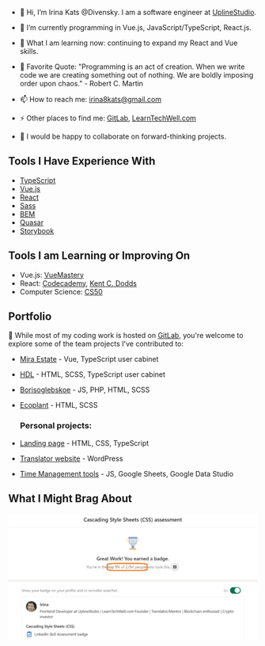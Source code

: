 - 👋 Hi, I’m Irina Kats @Divensky. I am a software engineer at [UplineStudio](https://uplinestudio.io/). 

- 🌱 I’m currently programming in Vue.js, JavaScript/TypeScript, React.js. 

- 🤔 What I am learning now: continuing to expand my React and Vue skills.

- 💬 Favorite Quote: "Programming is an act of creation. When we write code we are creating something out of nothing. We are boldly imposing order upon chaos." - Robert C. Martin

- 📫 How to reach me: irina8kats@gmail.com

- ⚡ Other places to find me: [GitLab](https://gitlab.com/irina8kats), [LearnTechWell.com](https://learntechwell.com/)

- 💞️ I would be happy to collaborate on forward-thinking projects.

## Tools I Have Experience With

- [TypeScript](https://www.typescriptlang.org/)
- [Vue.js](https://vuejs.org/)
- [React](https://react.dev/)
- [Sass](https://sass-lang.com/) 
- [BEM](https://en.bem.info/methodology/)
- [Quasar](https://quasar.dev/)
- [Storybook](https://storybook.js.org/)

## Tools I am Learning or Improving On

- Vue.js: [VueMastery](https://www.vuemastery.com/)
- React: [Codecademy](https://www.codecademy.com/), [Kent C. Dodds](https://kentcdodds.com/)
- Computer Science: [CS50](https://www.edx.org/learn/computer-science/harvard-university-cs50-s-introduction-to-computer-science)

## Portfolio

🚀 While most of my coding work is hosted on [GitLab](https://gitlab.com/irina8kats), you're welcome to explore some of the team projects I've contributed to: 

- [Mira Estate](https://mira-estate.com/) - Vue, TypeScript user cabinet
- [HDL](https://hdlautomation.ru/) - HTML, SCSS, TypeScript user cabinet
- [Borisoglebskoe](https://xn--90aafibbpofh4abfuqf.xn--p1ai/contacts) - JS, PHP, HTML, SCSS
- [Ecoplant](https://xn--80atdjcgy5f.xn--p1ai/) - HTML, SCSS

  ### Personal projects:
- [Landing page](https://divensky.github.io/la-mountains/) - HTML, CSS, TypeScript 
- [Translator website](https://geniusoftranslation.com/) - WordPress
- [Time Management tools](https://github.com/Divensky/time-management-tools/tree/main) - JS, Google Sheets, Google Data Studio

## What I Might Brag About 

 ![Ranked in the top 5% on LinkedIn CSS Assessment](https://raw.githubusercontent.com/Divensky/Divensky/main/LinkedInSkillAssessmentCSS.png)


<!---
Divensky/Divensky is a ✨ special ✨ repository because its `README.md` (this file) appears on your GitHub profile.
You can click the Preview link to take a look at your changes.
--->
